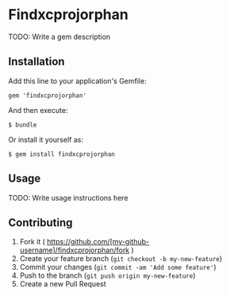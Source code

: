 # Findxcprojorphan

TODO: Write a gem description

## Installation

Add this line to your application's Gemfile:

    gem 'findxcprojorphan'

And then execute:

    $ bundle

Or install it yourself as:

    $ gem install findxcprojorphan

## Usage

TODO: Write usage instructions here

## Contributing

1. Fork it ( https://github.com/[my-github-username]/findxcprojorphan/fork )
2. Create your feature branch (`git checkout -b my-new-feature`)
3. Commit your changes (`git commit -am 'Add some feature'`)
4. Push to the branch (`git push origin my-new-feature`)
5. Create a new Pull Request
